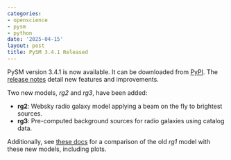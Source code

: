 ```yaml
---
categories:
- openscience
- pysm
- python
date: '2025-04-15'
layout: post
title: PySM 3.4.1 Released
---
```


PySM version 3.4.1 is now available. It can be downloaded from [PyPI](https://pypi.org/project/pysm3/). The [release notes](https://github.com/galsci/pysm/blob/main/CHANGES.rst) detail new features and improvements.

Two new models, *rg2* and *rg3*, have been added:
- **rg2**: Websky radio galaxy model applying a beam on the fly to brightest sources.
- **rg3**: Pre-computed background sources for radio galaxies using catalog data.

Additionally, see [these docs](https://pysm3.readthedocs.io/en/latest/preprocess-templates/catalog/compare_catalog_to_original_websky.html) for a comparison of the old *rg1* model with these new models, including plots.